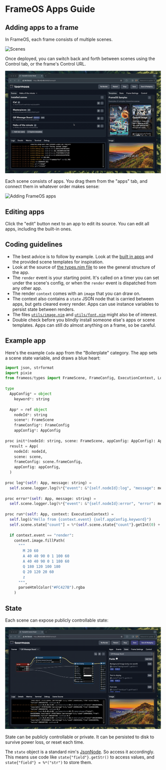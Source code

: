 # FrameOS Apps Guide

## Adding apps to a frame

In FrameOS, each frame consists of multiple scenes. 

![Scenes](../_img/scenes-list.gif)

Once deployed, you can switch back and forth between scenes using the Control tab, or the frame's Control URL.

![Scene control](../_img/scenes-control.gif)

Each scene consists of apps. You drag them from the "apps" tab, and connect them in whatever order makes sense:

![Adding FrameOS apps](../_img/apps.gif)

## Editing apps

Click the "edit" button next to an app to edit its source. You can edit all apps, including the built-in ones.

## Coding guidelines

- The best advice is to follow by example. Look at the [built in apps](https://github.com/FrameOS/frameos/tree/main/frameos/src/apps) and the provided scene templates for inspiration.
- Look at the source of [the types.nim file](https://github.com/FrameOS/frameos/blob/main/frameos/src/frameos/types.nim#L83) to see the general structure of the app.
- The `render` event is your starting point. It's called on a timer you can set under the scene's config, or when the `render` event is dispatched from any other app.
- The render `context` comes with an `image` that you can draw on.  
- The context also contains a `state` JSON node that is carried between apps, but gets cleared every render. Apps can use instance variables to persist state between renders.
- The files [`utils/image.nim`](https://github.com/FrameOS/frameos/blob/main/frameos/src/frameos/utils/image.nim) and  [`utils/font.nim`](https://github.com/FrameOS/frameos/blob/main/frameos/src/frameos/utils/font.nim) might also be of interest.
- Double check before you blindly install someone else's apps or scene templates. Apps can still do almost anything on a frame, so be careful. 

## Example app

Here's the example `Code` app from the "Boilerplate" category. The app sets a scene state variable, and draws a blue heart:

```python
import json, strformat
import pixie
from frameos/types import FrameScene, FrameConfig, ExecutionContext, Logger

type
  AppConfig* = object
    keyword*: string

  App* = ref object
    nodeId*: string
    scene*: FrameScene
    frameConfig*: FrameConfig
    appConfig*: AppConfig

proc init*(nodeId: string, scene: FrameScene, appConfig: AppConfig): App =
  result = App(
    nodeId: nodeId,
    scene: scene,
    frameConfig: scene.frameConfig,
    appConfig: appConfig,
  )

proc log*(self: App, message: string) =
  self.scene.logger.log(%*{"event": &"{self.nodeId}:log", "message": message})

proc error*(self: App, message: string) =
  self.scene.logger.log(%*{"event": &"{self.nodeId}:error", "error": message})

proc run*(self: App, context: ExecutionContext) =
  self.log(&"Hello from {context.event} {self.appConfig.keyword}")
  self.scene.state["count"] = %*(self.scene.state{"count"}.getInt(0) + 1)

  if context.event == "render":
    context.image.fillPath(
      """
        M 20 60
        A 40 40 90 0 1 100 60
        A 40 40 90 0 1 180 60
        Q 180 120 100 180
        Q 20 120 20 60
        z
      """,
      parseHtmlColor("#FC427B").rgba
    )
```

## State

Each scene can expose publicly controllable state:

![State](../_img/state.gif)

State can be publicly controllable or private. It can be persisted to disk to survive power loss, or reset each time.

The `state` object is a standard nim's [JsonNode](https://nim-lang.org/docs/json.html). So access it accordingly. This means use code like `state{"field"}.getStr()` to access values, and `state{"field"} = %*("str")` to store them.
